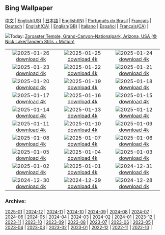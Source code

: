 ## Bing Wallpaper
[中文](README.md) |                     [English(US)](en-US.md) |                     [日本語](ja-JP.md) |                     [English(IN)](en-IN.md) |                     [Português do Brasil](pt-BR.md) |                     [Français](fr-FR.md) |                     [Deutsch](de-DE.md) |                     [English(CA)](en-CA.md) |                     [English(GB)](en-GB.md) |                     [Italiano](it-IT.md) |                     [Español](es-ES.md) |                     [Français(CA)](fr-CA.md) |                    

![](https://www.bing.com/th?id=OHR.CanyonSnow_DE-DE3570405094_UHD.jpg&w=1000)Today: [Zoroaster Temple, Grand-Canyon-Nationalpark, Arizona, USA (© Nick Lake/Tandem Stills + Motion)](https://www.bing.com/th?id=OHR.CanyonSnow_DE-DE3570405094_UHD.jpg)

|      |      |      |
| :----: | :----: | :----: |
|![](https://www.bing.com/th?id=OHR.FrostedBeech_DE-DE3039006645_UHD.jpg&pid=hp&w=384&h=216&rs=1&c=4)2025-01-26 [download 4k](https://www.bing.com/th?id=OHR.FrostedBeech_DE-DE3039006645_UHD.jpg)|![](https://www.bing.com/th?id=OHR.PortoSunset_DE-DE2650196473_UHD.jpg&pid=hp&w=384&h=216&rs=1&c=4)2025-01-25 [download 4k](https://www.bing.com/th?id=OHR.PortoSunset_DE-DE2650196473_UHD.jpg)|![](https://www.bing.com/th?id=OHR.IcelandGeyser_DE-DE1379578975_UHD.jpg&pid=hp&w=384&h=216&rs=1&c=4)2025-01-24 [download 4k](https://www.bing.com/th?id=OHR.IcelandGeyser_DE-DE1379578975_UHD.jpg)|
|![](https://www.bing.com/th?id=OHR.DeerValley_DE-DE5666572987_UHD.jpg&pid=hp&w=384&h=216&rs=1&c=4)2025-01-23 [download 4k](https://www.bing.com/th?id=OHR.DeerValley_DE-DE5666572987_UHD.jpg)|![](https://www.bing.com/th?id=OHR.PetraMonastery_DE-DE5253716041_UHD.jpg&pid=hp&w=384&h=216&rs=1&c=4)2025-01-22 [download 4k](https://www.bing.com/th?id=OHR.PetraMonastery_DE-DE5253716041_UHD.jpg)|![](https://www.bing.com/th?id=OHR.DutchSquirrel_DE-DE9795930868_UHD.jpg&pid=hp&w=384&h=216&rs=1&c=4)2025-01-21 [download 4k](https://www.bing.com/th?id=OHR.DutchSquirrel_DE-DE9795930868_UHD.jpg)|
|![](https://www.bing.com/th?id=OHR.PelicanPortrait_DE-DE4317425167_UHD.jpg&pid=hp&w=384&h=216&rs=1&c=4)2025-01-20 [download 4k](https://www.bing.com/th?id=OHR.PelicanPortrait_DE-DE4317425167_UHD.jpg)|![](https://www.bing.com/th?id=OHR.NeptunesGrotto_DE-DE3937457490_UHD.jpg&pid=hp&w=384&h=216&rs=1&c=4)2025-01-19 [download 4k](https://www.bing.com/th?id=OHR.NeptunesGrotto_DE-DE3937457490_UHD.jpg)|![](https://www.bing.com/th?id=OHR.WhiteSandsNP_DE-DE3540462962_UHD.jpg&pid=hp&w=384&h=216&rs=1&c=4)2025-01-18 [download 4k](https://www.bing.com/th?id=OHR.WhiteSandsNP_DE-DE3540462962_UHD.jpg)|
|![](https://www.bing.com/th?id=OHR.NapoliPizza_DE-DE7177948363_UHD.jpg&pid=hp&w=384&h=216&rs=1&c=4)2025-01-17 [download 4k](https://www.bing.com/th?id=OHR.NapoliPizza_DE-DE7177948363_UHD.jpg)|![](https://www.bing.com/th?id=OHR.BeardedTitsInSnowyReeds_DE-DE6963696045_UHD.jpg&pid=hp&w=384&h=216&rs=1&c=4)2025-01-16 [download 4k](https://www.bing.com/th?id=OHR.BeardedTitsInSnowyReeds_DE-DE6963696045_UHD.jpg)|![](https://www.bing.com/th?id=OHR.MuseumCourt_DE-DE6557412428_UHD.jpg&pid=hp&w=384&h=216&rs=1&c=4)2025-01-15 [download 4k](https://www.bing.com/th?id=OHR.MuseumCourt_DE-DE6557412428_UHD.jpg)|
|![](https://www.bing.com/th?id=OHR.CadizSpain_DE-DE6446198457_UHD.jpg&pid=hp&w=384&h=216&rs=1&c=4)2025-01-14 [download 4k](https://www.bing.com/th?id=OHR.CadizSpain_DE-DE6446198457_UHD.jpg)|![](https://www.bing.com/th?id=OHR.CoastalWales_DE-DE5918144653_UHD.jpg&pid=hp&w=384&h=216&rs=1&c=4)2025-01-13 [download 4k](https://www.bing.com/th?id=OHR.CoastalWales_DE-DE5918144653_UHD.jpg)|![](https://www.bing.com/th?id=OHR.CrescentTail_DE-DE3317267643_UHD.jpg&pid=hp&w=384&h=216&rs=1&c=4)2025-01-12 [download 4k](https://www.bing.com/th?id=OHR.CrescentTail_DE-DE3317267643_UHD.jpg)|
|![](https://www.bing.com/th?id=OHR.GermanyAppleOnWinterTree_DE-DE6727700722_UHD.jpg&pid=hp&w=384&h=216&rs=1&c=4)2025-01-11 [download 4k](https://www.bing.com/th?id=OHR.GermanyAppleOnWinterTree_DE-DE6727700722_UHD.jpg)|![](https://www.bing.com/th?id=OHR.BubbleLake_DE-DE3603764208_UHD.jpg&pid=hp&w=384&h=216&rs=1&c=4)2025-01-10 [download 4k](https://www.bing.com/th?id=OHR.BubbleLake_DE-DE3603764208_UHD.jpg)|![](https://www.bing.com/th?id=OHR.NamibiaDunes_DE-DE7496419422_UHD.jpg&pid=hp&w=384&h=216&rs=1&c=4)2025-01-09 [download 4k](https://www.bing.com/th?id=OHR.NamibiaDunes_DE-DE7496419422_UHD.jpg)|
|![](https://www.bing.com/th?id=OHR.GreatWallStairs_DE-DE7232445822_UHD.jpg&pid=hp&w=384&h=216&rs=1&c=4)2025-01-08 [download 4k](https://www.bing.com/th?id=OHR.GreatWallStairs_DE-DE7232445822_UHD.jpg)|![](https://www.bing.com/th?id=OHR.BouldersNZ_DE-DE6991214761_UHD.jpg&pid=hp&w=384&h=216&rs=1&c=4)2025-01-07 [download 4k](https://www.bing.com/th?id=OHR.BouldersNZ_DE-DE6991214761_UHD.jpg)|![](https://www.bing.com/th?id=OHR.RavennaBasilica_DE-DE6763936064_UHD.jpg&pid=hp&w=384&h=216&rs=1&c=4)2025-01-06 [download 4k](https://www.bing.com/th?id=OHR.RavennaBasilica_DE-DE6763936064_UHD.jpg)|
|![](https://www.bing.com/th?id=OHR.WinterLandscapeBavaria_DE-DE6496709723_UHD.jpg&pid=hp&w=384&h=216&rs=1&c=4)2025-01-05 [download 4k](https://www.bing.com/th?id=OHR.WinterLandscapeBavaria_DE-DE6496709723_UHD.jpg)|![](https://www.bing.com/th?id=OHR.VietnamFalls_DE-DE6165029954_UHD.jpg&pid=hp&w=384&h=216&rs=1&c=4)2025-01-04 [download 4k](https://www.bing.com/th?id=OHR.VietnamFalls_DE-DE6165029954_UHD.jpg)|![](https://www.bing.com/th?id=OHR.TolkienOxford_DE-DE5846503746_UHD.jpg&pid=hp&w=384&h=216&rs=1&c=4)2025-01-03 [download 4k](https://www.bing.com/th?id=OHR.TolkienOxford_DE-DE5846503746_UHD.jpg)|
|![](https://www.bing.com/th?id=OHR.ArdezSwitzerland_DE-DE7533597545_UHD.jpg&pid=hp&w=384&h=216&rs=1&c=4)2025-01-02 [download 4k](https://www.bing.com/th?id=OHR.ArdezSwitzerland_DE-DE7533597545_UHD.jpg)|![](https://www.bing.com/th?id=OHR.PolarBearSwim_DE-DE5203449776_UHD.jpg&pid=hp&w=384&h=216&rs=1&c=4)2025-01-01 [download 4k](https://www.bing.com/th?id=OHR.PolarBearSwim_DE-DE5203449776_UHD.jpg)|![](https://www.bing.com/th?id=OHR.BavariaNewYearsEveFireworks_DE-DE4504129944_UHD.jpg&pid=hp&w=384&h=216&rs=1&c=4)2024-12-31 [download 4k](https://www.bing.com/th?id=OHR.BavariaNewYearsEveFireworks_DE-DE4504129944_UHD.jpg)|
|![](https://www.bing.com/th?id=OHR.MountFieldNP_DE-DE4643713603_UHD.jpg&pid=hp&w=384&h=216&rs=1&c=4)2024-12-30 [download 4k](https://www.bing.com/th?id=OHR.MountFieldNP_DE-DE4643713603_UHD.jpg)|![](https://www.bing.com/th?id=OHR.BorobudurBells_DE-DE1793437311_UHD.jpg&pid=hp&w=384&h=216&rs=1&c=4)2024-12-29 [download 4k](https://www.bing.com/th?id=OHR.BorobudurBells_DE-DE1793437311_UHD.jpg)|![](https://www.bing.com/th?id=OHR.CoralTurtle_DE-DE1141048085_UHD.jpg&pid=hp&w=384&h=216&rs=1&c=4)2024-12-28 [download 4k](https://www.bing.com/th?id=OHR.CoralTurtle_DE-DE1141048085_UHD.jpg)|


### Archive:
[2025-01](archive/de-DE/202501/README.md) | [2024-12](archive/de-DE/202412/README.md) | [2024-11](archive/de-DE/202411/README.md) | [2024-10](archive/de-DE/202410/README.md) | [2024-09](archive/de-DE/202409/README.md) | [2024-08](archive/de-DE/202408/README.md) | [2024-07](archive/de-DE/202407/README.md) | [2024-06](archive/de-DE/202406/README.md) | [2024-05](archive/de-DE/202405/README.md) | [2024-04](archive/de-DE/202404/README.md) | [2024-03](archive/de-DE/202403/README.md) | [2024-02](archive/de-DE/202402/README.md) | [2024-01](archive/de-DE/202401/README.md) | [2023-12](archive/de-DE/202312/README.md) | [2023-11](archive/de-DE/202311/README.md) | [2023-10](archive/de-DE/202310/README.md) | [2023-09](archive/de-DE/202309/README.md) | [2023-08](archive/de-DE/202308/README.md) | [2023-07](archive/de-DE/202307/README.md) | [2023-06](archive/de-DE/202306/README.md) | [2023-05](archive/de-DE/202305/README.md) | [2023-04](archive/de-DE/202304/README.md) | [2023-03](archive/de-DE/202303/README.md) | [2023-02](archive/de-DE/202302/README.md) | [2023-01](archive/de-DE/202301/README.md) | [2022-12](archive/de-DE/202212/README.md) | [2022-11](archive/de-DE/202211/README.md) | [2022-10](archive/de-DE/202210/README.md) | 